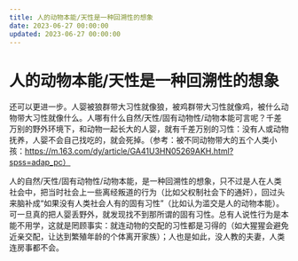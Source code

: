 ```yaml
---
title: 人的动物本能/天性是一种回溯性的想象
date: 2023-06-27 00:00:00
updated: 2023-06-27 00:00:00
---
```


# 人的动物本能/天性是一种回溯性的想象

还可以更进一步。人婴被狼群带大习性就像狼，被鸡群带大习性就像鸡，被什么动物带大习性就像什么。人哪有什么自然/天性/固有动物性/动物本能可言呢？千差万别的野外环境下，和动物一起长大的人婴，就有千差万别的习性：没有人或动物抚养，人婴不会自己找吃的，就会死掉。（参考：被不同动物带大的五个人类小孩：https://m.163.com/dy/article/GA41U3HN05269AKH.html?spss=adap_pc）

人的自然/天性/固有动物性/动物本能，是一种回溯性的想象，只不过是人在人类社会中，把当时社会上一些离经叛道的行为（比如父权制社会下的通奸），回过头来脑补成“如果没有人类社会人有的固有习性”（比如认为滥交是人的动物本能）。可一旦真的把人婴丢野外，就发现找不到那所谓的固有习性。总有人说性行为是本能不用学，这就是罔顾事实：就连动物的交配的习性都是习得的（如大猩猩会避免近亲交配，让达到繁殖年龄的个体离开家族）；人也是如此，没人教的夫妻，人类连房事都不会。
